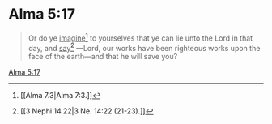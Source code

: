 # Alma 5:17

> Or do ye <u>imagine</u>[^a] to yourselves that ye can lie unto the Lord in that day, and <u>say</u>[^b] —Lord, our works have been righteous works upon the face of the earth—and that he will save you?

[Alma 5:17](https://www.churchofjesuschrist.org/study/scriptures/bofm/alma/5?lang=eng&id=p17#p17)


[^a]: [[Alma 7.3|Alma 7:3.]]
[^b]: [[3 Nephi 14.22|3 Ne. 14:22 (21-23).]]
